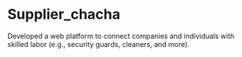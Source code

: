 # Supplier_chacha
Developed a web platform to connect companies and individuals with skilled labor (e.g., security guards, cleaners, and more).
